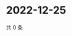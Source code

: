 # 2022-12-25

共 0 条

<!-- BEGIN WEIBO -->
<!-- 最后更新时间 Sun Dec 25 2022 05:11:15 GMT+0800 (China Standard Time) -->

<!-- END WEIBO -->
